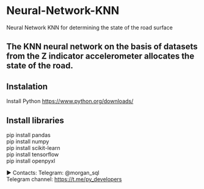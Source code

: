 # Neural-Network-KNN
Neural Network KNN for determining the state of the road surface

## The KNN neural network on the basis of datasets from the Z indicator accelerometer allocates the state of the road.


## Instalation 
Install Python https://www.python.org/downloads/

## Install libraries

pip install pandas<br>
pip install numpy<br>
pip install scikit-learn<br>
pip install tensorflow<br>
pip install openpyxl

► Contacts:
Telegram: @morgan_sql<br>
Telegram channel:   https://t.me/py_developers

